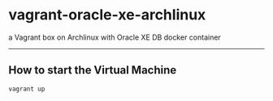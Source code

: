 # vagrant-oracle-xe-archlinux
a Vagrant box on Archlinux with Oracle XE DB docker container

---
## How to start the Virtual Machine
`vagrant up`
